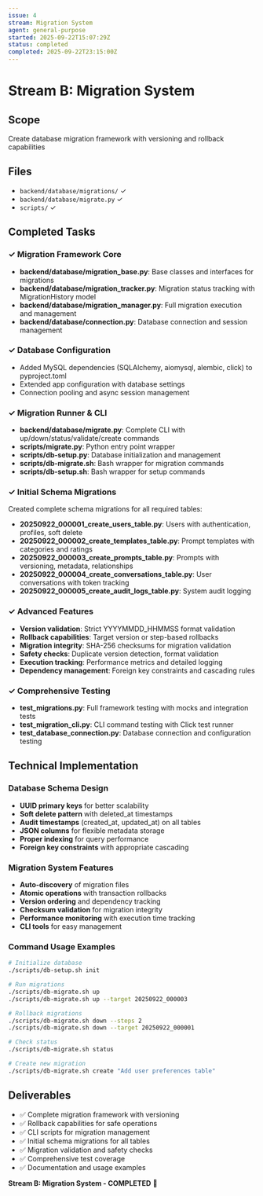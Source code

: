 ```yaml
---
issue: 4
stream: Migration System
agent: general-purpose
started: 2025-09-22T15:07:29Z
status: completed
completed: 2025-09-22T23:15:00Z
---
```


# Stream B: Migration System

## Scope
Create database migration framework with versioning and rollback capabilities

## Files
- `backend/database/migrations/` ✓
- `backend/database/migrate.py` ✓
- `scripts/` ✓

## Completed Tasks

### ✓ Migration Framework Core
- **backend/database/migration_base.py**: Base classes and interfaces for migrations
- **backend/database/migration_tracker.py**: Migration status tracking with MigrationHistory model
- **backend/database/migration_manager.py**: Full migration execution and management
- **backend/database/connection.py**: Database connection and session management

### ✓ Database Configuration
- Added MySQL dependencies (SQLAlchemy, aiomysql, alembic, click) to pyproject.toml
- Extended app configuration with database settings
- Connection pooling and async session management

### ✓ Migration Runner & CLI
- **backend/database/migrate.py**: Complete CLI with up/down/status/validate/create commands
- **scripts/migrate.py**: Python entry point wrapper
- **scripts/db-setup.py**: Database initialization and management
- **scripts/db-migrate.sh**: Bash wrapper for migration commands
- **scripts/db-setup.sh**: Bash wrapper for setup commands

### ✓ Initial Schema Migrations
Created complete schema migrations for all required tables:
- **20250922_000001_create_users_table.py**: Users with authentication, profiles, soft delete
- **20250922_000002_create_templates_table.py**: Prompt templates with categories and ratings
- **20250922_000003_create_prompts_table.py**: Prompts with versioning, metadata, relationships
- **20250922_000004_create_conversations_table.py**: User conversations with token tracking
- **20250922_000005_create_audit_logs_table.py**: System audit logging

### ✓ Advanced Features
- **Version validation**: Strict YYYYMMDD_HHMMSS format validation
- **Rollback capabilities**: Target version or step-based rollbacks
- **Migration integrity**: SHA-256 checksums for migration validation
- **Safety checks**: Duplicate version detection, format validation
- **Execution tracking**: Performance metrics and detailed logging
- **Dependency management**: Foreign key constraints and cascading rules

### ✓ Comprehensive Testing
- **test_migrations.py**: Full framework testing with mocks and integration tests
- **test_migration_cli.py**: CLI command testing with Click test runner
- **test_database_connection.py**: Database connection and configuration testing

## Technical Implementation

### Database Schema Design
- **UUID primary keys** for better scalability
- **Soft delete pattern** with deleted_at timestamps
- **Audit timestamps** (created_at, updated_at) on all tables
- **JSON columns** for flexible metadata storage
- **Proper indexing** for query performance
- **Foreign key constraints** with appropriate cascading

### Migration System Features
- **Auto-discovery** of migration files
- **Atomic operations** with transaction rollbacks
- **Version ordering** and dependency tracking
- **Checksum validation** for migration integrity
- **Performance monitoring** with execution time tracking
- **CLI tools** for easy management

### Command Usage Examples
```bash
# Initialize database
./scripts/db-setup.sh init

# Run migrations
./scripts/db-migrate.sh up
./scripts/db-migrate.sh up --target 20250922_000003

# Rollback migrations
./scripts/db-migrate.sh down --steps 2
./scripts/db-migrate.sh down --target 20250922_000001

# Check status
./scripts/db-migrate.sh status

# Create new migration
./scripts/db-migrate.sh create "Add user preferences table"
```

## Deliverables
- ✅ Complete migration framework with versioning
- ✅ Rollback capabilities for safe operations
- ✅ CLI scripts for migration management
- ✅ Initial schema migrations for all tables
- ✅ Migration validation and safety checks
- ✅ Comprehensive test coverage
- ✅ Documentation and usage examples

**Stream B: Migration System - COMPLETED** 🚀